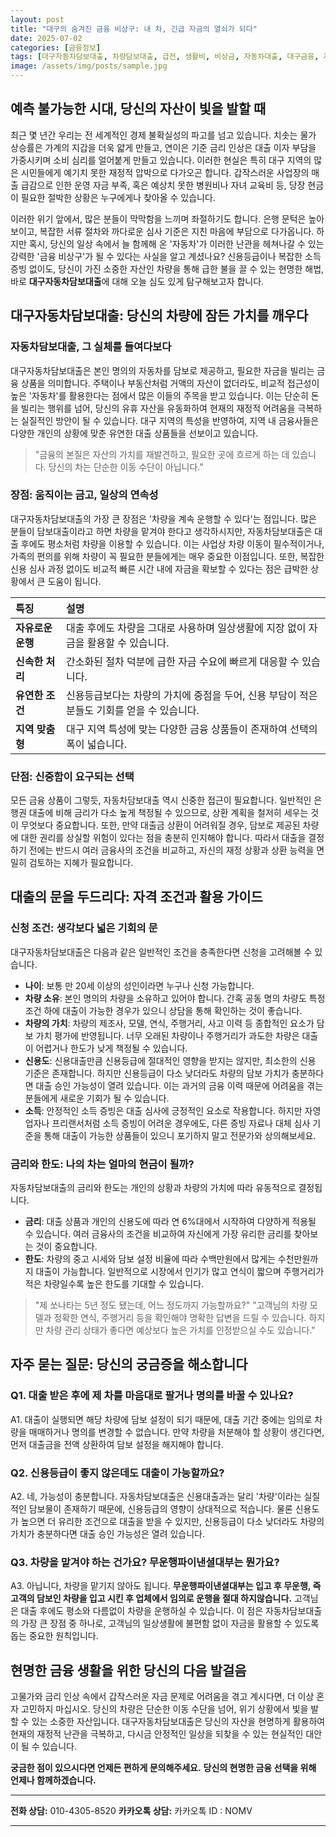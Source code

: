 ```yaml
---
layout: post
title: "대구의 숨겨진 금융 비상구: 내 차, 긴급 자금의 열쇠가 되다"
date: 2025-07-02
categories: [금융정보]
tags: [대구자동차담보대출, 차량담보대출, 급전, 생활비, 비상금, 자동차대출, 대구금융, 자산활용, 무운행, 금융심리, 고물가, 금리인상]
image: /assets/img/posts/sample.jpg
---
```


## 예측 불가능한 시대, 당신의 자산이 빛을 발할 때

최근 몇 년간 우리는 전 세계적인 경제 불확실성의 파고를 넘고 있습니다. 치솟는 물가 상승률은 가계의 지갑을 더욱 얇게 만들고, 연이은 기준 금리 인상은 대출 이자 부담을 가중시키며 소비 심리를 얼어붙게 만들고 있습니다. 이러한 현실은 특히 대구 지역의 많은 시민들에게 예기치 못한 재정적 압박으로 다가오곤 합니다. 갑작스러운 사업장의 매출 급감으로 인한 운영 자금 부족, 혹은 예상치 못한 병원비나 자녀 교육비 등, 당장 현금이 필요한 절박한 상황은 누구에게나 찾아올 수 있습니다.

이러한 위기 앞에서, 많은 분들이 막막함을 느끼며 좌절하기도 합니다. 은행 문턱은 높아 보이고, 복잡한 서류 절차와 까다로운 심사 기준은 지친 마음에 부담으로 다가옵니다. 하지만 혹시, 당신의 일상 속에서 늘 함께해 온 '자동차'가 이러한 난관을 헤쳐나갈 수 있는 강력한 '금융 비상구'가 될 수 있다는 사실을 알고 계셨나요? 신용등급이나 복잡한 소득 증빙 없이도, 당신이 가진 소중한 자산인 차량을 통해 급한 불을 끌 수 있는 현명한 해법, 바로 **대구자동차담보대출**에 대해 오늘 심도 있게 탐구해보고자 합니다.

## 대구자동차담보대출: 당신의 차량에 잠든 가치를 깨우다

### 자동차담보대출, 그 실체를 들여다보다

대구자동차담보대출은 본인 명의의 자동차를 담보로 제공하고, 필요한 자금을 빌리는 금융 상품을 의미합니다. 주택이나 부동산처럼 거액의 자산이 없더라도, 비교적 접근성이 높은 '자동차'를 활용한다는 점에서 많은 이들의 주목을 받고 있습니다. 이는 단순히 돈을 빌리는 행위를 넘어, 당신의 유휴 자산을 유동화하여 현재의 재정적 어려움을 극복하는 실질적인 방안이 될 수 있습니다. 대구 지역의 특성을 반영하여, 지역 내 금융사들은 다양한 개인의 상황에 맞춘 유연한 대출 상품들을 선보이고 있습니다.

> "금융의 본질은 자산의 가치를 재발견하고, 필요한 곳에 흐르게 하는 데 있습니다. 당신의 차는 단순한 이동 수단이 아닙니다."

### 장점: 움직이는 금고, 일상의 연속성

대구자동차담보대출의 가장 큰 장점은 '차량을 계속 운행할 수 있다'는 점입니다. 많은 분들이 담보대출이라고 하면 차량을 맡겨야 한다고 생각하시지만, 자동차담보대출은 대출 후에도 평소처럼 차량을 이용할 수 있습니다. 이는 사업상 차량 이동이 필수적이거나, 가족의 편의를 위해 차량이 꼭 필요한 분들에게는 매우 중요한 이점입니다. 또한, 복잡한 신용 심사 과정 없이도 비교적 빠른 시간 내에 자금을 확보할 수 있다는 점은 급박한 상황에서 큰 도움이 됩니다.

| 특징       | 설명                                                                                                |
| :--------- | :-------------------------------------------------------------------------------------------------- |
| **자유로운 운행** | 대출 후에도 차량을 그대로 사용하며 일상생활에 지장 없이 자금을 활용할 수 있습니다.                |
| **신속한 처리** | 간소화된 절차 덕분에 급한 자금 수요에 빠르게 대응할 수 있습니다.                                   |
| **유연한 조건** | 신용등급보다는 차량의 가치에 중점을 두어, 신용 부담이 적은 분들도 기회를 얻을 수 있습니다.        |
| **지역 맞춤형** | 대구 지역 특성에 맞는 다양한 금융 상품들이 존재하여 선택의 폭이 넓습니다.                         |

### 단점: 신중함이 요구되는 선택

모든 금융 상품이 그렇듯, 자동차담보대출 역시 신중한 접근이 필요합니다. 일반적인 은행권 대출에 비해 금리가 다소 높게 책정될 수 있으므로, 상환 계획을 철저히 세우는 것이 무엇보다 중요합니다. 또한, 만약 대출금 상환이 어려워질 경우, 담보로 제공된 차량에 대한 권리를 상실할 위험이 있다는 점을 충분히 인지해야 합니다. 따라서 대출을 결정하기 전에는 반드시 여러 금융사의 조건을 비교하고, 자신의 재정 상황과 상환 능력을 면밀히 검토하는 지혜가 필요합니다.

## 대출의 문을 두드리다: 자격 조건과 활용 가이드

### 신청 조건: 생각보다 넓은 기회의 문

대구자동차담보대출은 다음과 같은 일반적인 조건을 충족한다면 신청을 고려해볼 수 있습니다.

*   **나이**: 보통 만 20세 이상의 성인이라면 누구나 신청 가능합니다.
*   **차량 소유**: 본인 명의의 차량을 소유하고 있어야 합니다. 간혹 공동 명의 차량도 특정 조건 하에 대출이 가능한 경우가 있으니 상담을 통해 확인하는 것이 좋습니다.
*   **차량의 가치**: 차량의 제조사, 모델, 연식, 주행거리, 사고 이력 등 종합적인 요소가 담보 가치 평가에 반영됩니다. 너무 오래된 차량이나 주행거리가 과도한 차량은 대출이 어렵거나 한도가 낮게 책정될 수 있습니다.
*   **신용도**: 신용대출만큼 신용등급에 절대적인 영향을 받지는 않지만, 최소한의 신용 기준은 존재합니다. 하지만 신용등급이 다소 낮더라도 차량의 담보 가치가 충분하다면 대출 승인 가능성이 열려 있습니다. 이는 과거의 금융 이력 때문에 어려움을 겪는 분들에게 새로운 기회가 될 수 있습니다.
*   **소득**: 안정적인 소득 증빙은 대출 심사에 긍정적인 요소로 작용합니다. 하지만 자영업자나 프리랜서처럼 소득 증빙이 어려운 경우에도, 다른 증빙 자료나 대체 심사 기준을 통해 대출이 가능한 상품들이 있으니 포기하지 말고 전문가와 상의해보세요.

### 금리와 한도: 나의 차는 얼마의 현금이 될까?

자동차담보대출의 금리와 한도는 개인의 상황과 차량의 가치에 따라 유동적으로 결정됩니다.

*   **금리**: 대출 상품과 개인의 신용도에 따라 연 6%대에서 시작하여 다양하게 적용될 수 있습니다. 여러 금융사의 조건을 비교하여 자신에게 가장 유리한 금리를 찾아보는 것이 중요합니다.
*   **한도**: 차량의 중고 시세와 담보 설정 비율에 따라 수백만원에서 많게는 수천만원까지 대출이 가능합니다. 일반적으로 시장에서 인기가 많고 연식이 짧으며 주행거리가 적은 차량일수록 높은 한도를 기대할 수 있습니다.

> "제 쏘나타는 5년 정도 됐는데, 어느 정도까지 가능할까요?"
> "고객님의 차량 모델과 정확한 연식, 주행거리 등을 확인해야 명확한 답변을 드릴 수 있습니다. 하지만 차량 관리 상태가 좋다면 예상보다 높은 가치를 인정받으실 수도 있습니다."

## 자주 묻는 질문: 당신의 궁금증을 해소합니다

### Q1. 대출 받은 후에 제 차를 마음대로 팔거나 명의를 바꿀 수 있나요?

A1. 대출이 실행되면 해당 차량에 담보 설정이 되기 때문에, 대출 기간 중에는 임의로 차량을 매매하거나 명의를 변경할 수 없습니다. 만약 차량을 처분해야 할 상황이 생긴다면, 먼저 대출금을 전액 상환하여 담보 설정을 해지해야 합니다.

### Q2. 신용등급이 좋지 않은데도 대출이 가능할까요?

A2. 네, 가능성이 충분합니다. 자동차담보대출은 신용대출과는 달리 '차량'이라는 실질적인 담보물이 존재하기 때문에, 신용등급의 영향이 상대적으로 적습니다. 물론 신용도가 높으면 더 유리한 조건으로 대출을 받을 수 있지만, 신용등급이 다소 낮더라도 차량의 가치가 충분하다면 대출 승인 가능성은 열려 있습니다.

### Q3. 차량을 맡겨야 하는 건가요? 무운행파이낸셜대부는 뭔가요?

A3. 아닙니다, 차량을 맡기지 않아도 됩니다. **무운행파이낸셜대부는 입고 후 무운행, 즉 고객의 담보인 차량을 입고 시킨 후 업체에서 임의로 운행을 절대 하지않습니다.** 고객님은 대출 후에도 평소와 다름없이 차량을 운행하실 수 있습니다. 이 점은 자동차담보대출의 가장 큰 장점 중 하나로, 고객님의 일상생활에 불편함 없이 자금을 활용할 수 있도록 돕는 중요한 원칙입니다.

## 현명한 금융 생활을 위한 당신의 다음 발걸음

고물가와 금리 인상 속에서 갑작스러운 자금 문제로 어려움을 겪고 계시다면, 더 이상 혼자 고민하지 마십시오. 당신의 차량은 단순한 이동 수단을 넘어, 위기 상황에서 빛을 발할 수 있는 소중한 자산입니다. 대구자동차담보대출은 당신의 자산을 현명하게 활용하여 현재의 재정적 난관을 극복하고, 다시금 안정적인 일상을 되찾을 수 있는 현실적인 대안이 될 수 있습니다.

**궁금한 점이 있으시다면 언제든 편하게 문의해주세요.**
**당신의 현명한 금융 선택을 위해 언제나 함께하겠습니다.**

---

**전화 상담:** 010-4305-8520
**카카오톡 상담:** 카카오톡 ID : NOMV

---